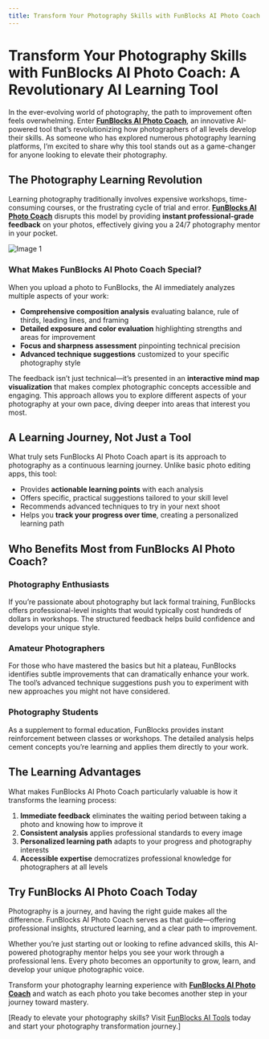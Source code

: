 ```yaml
---
title: Transform Your Photography Skills with FunBlocks AI Photo Coach
---
```


# Transform Your Photography Skills with FunBlocks AI Photo Coach: A Revolutionary AI Learning Tool

In the ever-evolving world of photography, the path to improvement often feels overwhelming. Enter **[FunBlocks AI Photo Coach](https://www.funblocks.net/aitools/photo)**, an innovative AI-powered tool that’s revolutionizing how photographers of all levels develop their skills. As someone who has explored numerous photography learning platforms, I’m excited to share why this tool stands out as a game-changer for anyone looking to elevate their photography.

The Photography Learning Revolution
-----------------------------------

Learning photography traditionally involves expensive workshops, time-consuming courses, or the frustrating cycle of trial and error. **[FunBlocks AI Photo Coach](https://www.funblocks.net/aitools/photo)** disrupts this model by providing **instant professional-grade feedback** on your photos, effectively giving you a 24/7 photography mentor in your pocket.

![Image 1](/img/uploads/2025/03/Screenshot-2025-03-03-at-10.44.52-AM.png)

### What Makes FunBlocks AI Photo Coach Special?

When you upload a photo to FunBlocks, the AI immediately analyzes multiple aspects of your work:

*   **Comprehensive composition analysis** evaluating balance, rule of thirds, leading lines, and framing
*   **Detailed exposure and color evaluation** highlighting strengths and areas for improvement
*   **Focus and sharpness assessment** pinpointing technical precision
*   **Advanced technique suggestions** customized to your specific photography style

The feedback isn’t just technical—it’s presented in an **interactive mind map visualization** that makes complex photographic concepts accessible and engaging. This approach allows you to explore different aspects of your photography at your own pace, diving deeper into areas that interest you most.

A Learning Journey, Not Just a Tool
-----------------------------------

What truly sets FunBlocks AI Photo Coach apart is its approach to photography as a continuous learning journey. Unlike basic photo editing apps, this tool:

*   Provides **actionable learning points** with each analysis
*   Offers specific, practical suggestions tailored to your skill level
*   Recommends advanced techniques to try in your next shoot
*   Helps you **track your progress over time**, creating a personalized learning path

Who Benefits Most from FunBlocks AI Photo Coach?
------------------------------------------------

### Photography Enthusiasts

If you’re passionate about photography but lack formal training, FunBlocks offers professional-level insights that would typically cost hundreds of dollars in workshops. The structured feedback helps build confidence and develops your unique style.

### Amateur Photographers

For those who have mastered the basics but hit a plateau, FunBlocks identifies subtle improvements that can dramatically enhance your work. The tool’s advanced technique suggestions push you to experiment with new approaches you might not have considered.

### Photography Students

As a supplement to formal education, FunBlocks provides instant reinforcement between classes or workshops. The detailed analysis helps cement concepts you’re learning and applies them directly to your work.

The Learning Advantages
-----------------------

What makes FunBlocks AI Photo Coach particularly valuable is how it transforms the learning process:

1.  **Immediate feedback** eliminates the waiting period between taking a photo and knowing how to improve it
2.  **Consistent analysis** applies professional standards to every image
3.  **Personalized learning path** adapts to your progress and photography interests
4.  **Accessible expertise** democratizes professional knowledge for photographers at all levels

Try FunBlocks AI Photo Coach Today
----------------------------------

Photography is a journey, and having the right guide makes all the difference. FunBlocks AI Photo Coach serves as that guide—offering professional insights, structured learning, and a clear path to improvement.

Whether you’re just starting out or looking to refine advanced skills, this AI-powered photography mentor helps you see your work through a professional lens. Every photo becomes an opportunity to grow, learn, and develop your unique photographic voice.

Transform your photography learning experience with **[FunBlocks AI Photo Coach](https://www.funblocks.net/aitools/photo)** and watch as each photo you take becomes another step in your journey toward mastery.

\[Ready to elevate your photography skills? Visit [FunBlocks AI Tools](https://www.funblocks.net/aitools) today and start your photography transformation journey.\]
